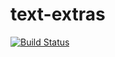 # text-extras

[![Build Status](https://travis-ci.org/KyoriPowered/text-extras.svg?branch=master)](https://travis-ci.org/KyoriPowered/text-extras)